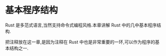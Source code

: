 # 基本程序结构

Rust 是多范式语言,当然支持命令式编程风格.本章讲解 Rust 中的几中基本程序结构.

把注释放在这一章,是因为注释在 Rust 中也是非常重要的一环,可以作为程序的基本结构之一.


